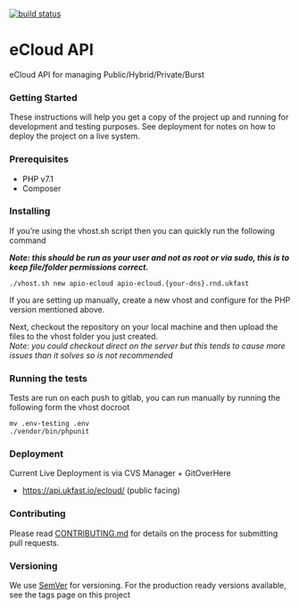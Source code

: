 [![build status](https://gitlab.devops.ukfast.co.uk/ukfast/api.ukfast/ecloud/badges/master/build.svg)](https://gitlab.devops.ukfast.co.uk/ukfast/api.ukfast/ecloud/commits/master)

# eCloud API

eCloud API for managing Public/Hybrid/Private/Burst


### Getting Started

These instructions will help you get a copy of the project up and running for development and testing purposes. 
See deployment for notes on how to deploy the project on a live system.

### Prerequisites

- PHP v7.1
- Composer


### Installing


If you’re using the vhost.sh script then you can quickly run the following command

***Note: this should be run as your user and not as root or via sudo, this is to keep file/folder permissions correct.***

```
./vhost.sh new apio-ecloud apio-ecloud.{your-dns}.rnd.ukfast
```

If you are setting up manually, create a new vhost and configure for the PHP version mentioned above.


Next, checkout the repository on your local machine and then upload the files to the vhost folder you just created.  
*Note: you could checkout direct on the server but this tends to cause more issues than it solves so is not recommended*  


### Running the tests

Tests are run on each push to gitlab, you can run manually by running the following form the vhost docroot

```
mv .env-testing .env
./vendor/bin/phpunit

```


### Deployment

Current Live Deployment is via CVS Manager + GitOverHere
- https://api.ukfast.io/ecloud/ (public facing)


### Contributing

Please read [CONTRIBUTING.md](CONTRIBUTING.md) for details on the process for submitting pull requests.

### Versioning

We use [SemVer](http://semver.org/) for versioning. For the production ready versions available, see the tags page on this project
